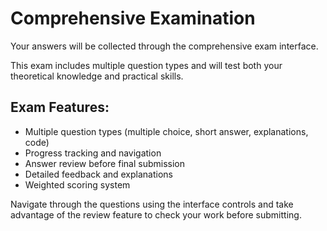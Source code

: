 # Comprehensive Examination

Your answers will be collected through the comprehensive exam interface.

This exam includes multiple question types and will test both your theoretical knowledge and practical skills.

## Exam Features:
- Multiple question types (multiple choice, short answer, explanations, code)
- Progress tracking and navigation
- Answer review before final submission
- Detailed feedback and explanations
- Weighted scoring system

Navigate through the questions using the interface controls and take advantage of the review feature to check your work before submitting.